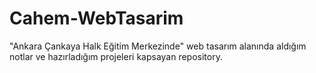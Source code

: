 # Cahem-WebTasarim
"Ankara Çankaya Halk Eğitim Merkezinde" web tasarım alanında aldığım notlar ve hazırladığım projeleri kapsayan repository.
